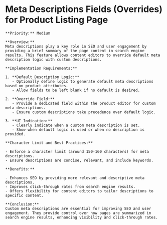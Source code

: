 # Meta Descriptions Fields (Overrides) for Product Listing Page

    **Priority:** Medium

    **Overview:**
    Meta descriptions play a key role in SEO and user engagement by providing a brief summary of the page content in search engine results. This feature allows content editors to override default meta description logic with custom descriptions.

    **Implementation Requirements:**

    1. **Default Description Logic:**
       - Optionally define logic to generate default meta descriptions based on product attributes.
       - Allow fields to be left blank if no default is desired.

    2. **Override Field:**
       - Provide a dedicated field within the product editor for custom meta descriptions.
       - Ensure custom descriptions take precedence over default logic.

    3. **UI Indication:**
       - Clearly indicate when a custom meta description is set.
       - Show when default logic is used or when no description is provided.

    **Character Limit and Best Practices:**

    - Enforce a character limit (around 150-160 characters) for meta descriptions.
    - Ensure descriptions are concise, relevant, and include keywords.

    **Benefits:**

    - Enhances SEO by providing more relevant and descriptive meta descriptions.
    - Improves click-through rates from search engine results.
    - Offers flexibility for content editors to tailor descriptions to specific content.

    **Conclusion:**
    Custom meta descriptions are essential for improving SEO and user engagement. They provide control over how pages are summarized in search engine results, enhancing visibility and click-through rates.
